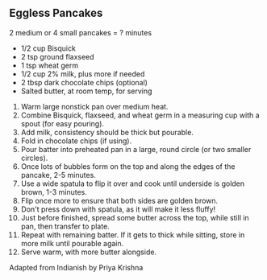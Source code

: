 ## Eggless Pancakes

2 medium or 4 small pancakes = ? minutes

* 1/2 cup Bisquick
* 2 tsp ground flaxseed
* 1 tsp wheat germ
* 1/2 cup 2% milk, plus more if needed
* 2 tbsp dark chocolate chips (optional)
* Salted butter, at room temp, for serving

1. Warm large nonstick pan over medium heat.
2. Combine Bisquick, flaxseed, and wheat germ in a measuring cup with a spout (for easy pouring).
3. Add milk, consistency should be thick but pourable.
4. Fold in chocolate chips (if using).
5. Pour batter into preheated pan in a large, round circle (or two smaller circles).
6. Once lots of bubbles form on the top and along the edges of the pancake, 2-5 minutes.
7. Use a wide spatula to flip it over and cook until underside is golden brown, 1-3 minutes.
8. Flip once more to ensure that both sides are golden brown.
9. Don't press down with spatula, as it will make it less fluffy!
10. Just before finished, spread some butter across the top, while still in pan, then transfer to plate.
11. Repeat with remaining batter. If it gets to thick while sitting, store in more milk until pourable again.
12. Serve warm, with more butter alongside.

Adapted from Indianish by Priya Krishna
